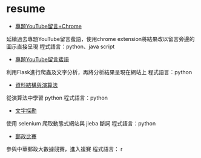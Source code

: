 # resume

- [專題YouTube留言+Chrome](https://github.com/tzuchyi/chrome-extension)

延續過去專題YouTube留言蜚語，使用chrome extension將結果改以留言旁邊的圖示直接呈現 程式語言：python、java script


- [專題YouTube留言蜚語](https://github.com/tzuchyi/youtubeai)

利用Flask進行爬蟲及文字分析，再將分析結果呈現在網站上 程式語言：python


- [資料結構與演算法](https://github.com/tzuchyi/class_exercise)

從演算法中學習 python 程式語言：python


- [文字探勘](https://github.com/tzuchyi/scu_class_NLP)

使用 selenium 爬取動態式網站與 jieba 斷詞 程式語言：python


- [郵政比賽](https://github.com/tzuchyi/post_competition)

參與中華郵政大數據競賽，進入複賽  程式語言： r
